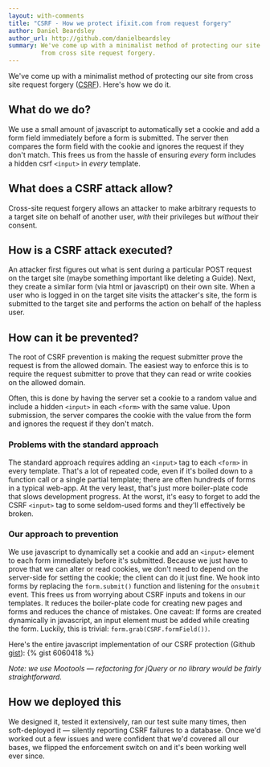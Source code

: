 ```yaml
---
layout: with-comments
title: "CSRF - How we protect ifixit.com from request forgery"
author: Daniel Beardsley
author_url: http://github.com/danielbeardsley
summary: We've come up with a minimalist method of protecting our site
         from cross site request forgery.
---
```


We've come up with a minimalist method of
protecting our site from cross site request forgery ([CSRF][csrf]).
Here's how we do it.

## What do we do?
We use a small amount of javascript
to automatically set a cookie and add a form field
immediately before a form is submitted.
The server then compares the form field with the cookie
and ignores the request if they don't match.
This frees us from the hassle of ensuring *every* form 
includes a hidden csrf `<input>` in *every* template.

## What does a CSRF attack allow?
Cross-site request forgery allows an attacker
to make arbitrary requests to a target site
on behalf of another user,
*with* their privileges but *without* their consent.

## How is a CSRF attack executed?
An attacker first figures out what is sent during a
particular POST request on the target site
(maybe something important like deleting a Guide).
Next, they create a similar form (via html or javascript) on their own site.
When a user who is logged in on the target site visits the attacker's site,
the form is submitted to the target site
and performs the action on behalf of the hapless user.

## How can it be prevented?
The root of CSRF prevention
is making the request submitter prove the request is from the allowed domain.
The easiest way to enforce this is to require the request submitter
to prove that they can read or write cookies on the allowed domain.

Often, this is done by having the server set a cookie to a random value
and include a hidden `<input>` in each `<form>` with the same value.
Upon submission, the server
compares the cookie with the value from the form
and ignores the request if they don't match.

### Problems with the standard approach
The standard approach requires
adding an `<input>` tag to each `<form>` in every template.
That's a lot of repeated code,
even if it's boiled down to a function call
or a single partial template;
there are often hundreds of forms in a typical web-app.
At the very least, that's just more boiler-plate code
that slows development progress.
At the worst, it's easy to forget to add the CSRF `<input>` tag
to some seldom-used forms and they'll effectively be broken.

### Our approach to prevention
We use javascript to dynamically set a cookie
and add an `<input>` element to each form
immediately before it's submitted.
Because we just have to prove that we can alter or read cookies,
we don't need to depend on the server-side for setting the cookie;
the client can do it just fine.
We hook into forms by replacing the `form.submit()` function
and listening for the `onsubmit` event.
This frees us from worrying about CSRF inputs and tokens in our templates.
It reduces the boiler-plate code for creating new pages and forms
and reduces the chance of mistakes.
One caveat: If forms are created dynamically in javascript,
an input element must be added while creating the form.
Luckily, this is trivial: `form.grab(CSRF.formField())`.

Here's the entire javascript implementation of our CSRF protection (Github [gist][gist]):
{% gist 6060418 %}

*Note: we use Mootools &mdash; refactoring for jQuery or no library would be
fairly straightforward.*

## How we deployed this
We designed it, tested it extensively, ran our test suite many times,
then soft-deployed it &mdash; silently reporting CSRF failures to a database.
Once we'd worked out a few issues
and were confident that we'd covered all our bases,
we flipped the enforcement switch on
and it's been working well ever since.

[csrf]:          http://en.wikipedia.org/wiki/CSRF
[gist]:          https://gist.github.com/danielbeardsley/6060418


